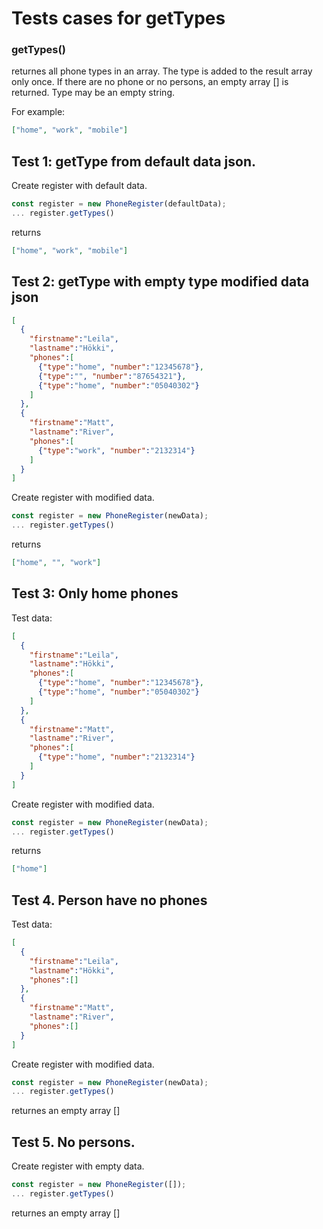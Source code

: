 # Tests cases for getTypes

### **getTypes()**

returnes all phone types in an array. The type is added to the result array only once. If there are no phone or no persons, an empty array [] is returned. Type may be an empty string.

For example:
```json
["home", "work", "mobile"]
```

## Test 1: getType from default data json.

Create register with default data.

```js
const register = new PhoneRegister(defaultData);
... register.getTypes()
```

returns
```json
["home", "work", "mobile"]
```

## Test 2: getType with empty type modified data json

```json
[
  {
    "firstname":"Leila",
    "lastname":"Hökki",
    "phones":[
      {"type":"home", "number":"12345678"},
      {"type":"", "number":"87654321"},
      {"type":"home", "number":"05040302"}
    ]
  },
  {
    "firstname":"Matt",
    "lastname":"River",
    "phones":[
      {"type":"work", "number":"2132314"}
    ]
  }
]
```

Create register with modified data.

```js
const register = new PhoneRegister(newData);
... register.getTypes()
```

returns
```json
["home", "", "work"]
```

## Test 3: Only home phones

Test data:

```json
[
  {
    "firstname":"Leila",
    "lastname":"Hökki",
    "phones":[
      {"type":"home", "number":"12345678"},
      {"type":"home", "number":"05040302"}
    ]
  },
  {
    "firstname":"Matt",
    "lastname":"River",
    "phones":[
      {"type":"home", "number":"2132314"}
    ]
  }
]
```

Create register with modified data.

```js
const register = new PhoneRegister(newData);
... register.getTypes()
```

returns
```json
["home"]
```

## Test 4. Person have no phones

Test data:

```json
[
  {
    "firstname":"Leila",
    "lastname":"Hökki",
    "phones":[]
  },
  {
    "firstname":"Matt",
    "lastname":"River",
    "phones":[]
  }
]
```

Create register with modified data.

```js
const register = new PhoneRegister(newData);
... register.getTypes()
```

returnes an empty array []


## Test 5. No persons.

Create register with empty data.

```js
const register = new PhoneRegister([]);
... register.getTypes()
```

returnes an empty array []

